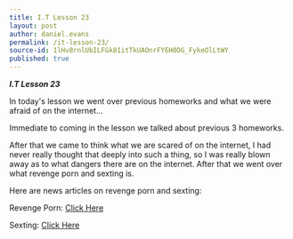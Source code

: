```yaml
---
title: I.T Lesson 23
layout: post
author: daniel.evans
permalink: /it-lesson-23/
source-id: 1lHv8rnlUbILFGk81itTkUAOnrFYEH0DG_FykeOlLtWY
published: true
---
```

**_I.T Lesson 23_**

In today's lesson we went over previous homeworks and what we were afraid of on the internet…

Immediate to coming in the lesson we talked about previous 3 homeworks. 

After that we came to think what we are scared of on the internet, I had never really thought that deeply into such a thing, so I was really blown away as to what dangers there are on the internet. After that we went over what revenge porn and sexting is.

Here are news articles on revenge porn and sexting:

Revenge Porn: [Click Here](http://www.telegraph.co.uk/news/2016/05/30/eastenders-actors-ex-and-a-friend-face-jail-for-posting-revenge/)

Sexting: [Click Here](http://www.bbc.co.uk/news/uk-england-35516305)

